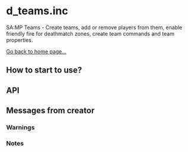 # d_teams.inc
SA:MP Teams - Create teams, add or remove players from them, enable friendly fire for deathmatch zones, create team commands and team properties.

[Go back to home page...](README.md)
## How to start to use?
## API
## Messages from creator
### Warnings
### Notes
